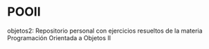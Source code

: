 POOII
========

objetos2:
Repositorio personal con ejercicios resueltos de la materia Programación Orientada a Objetos II
